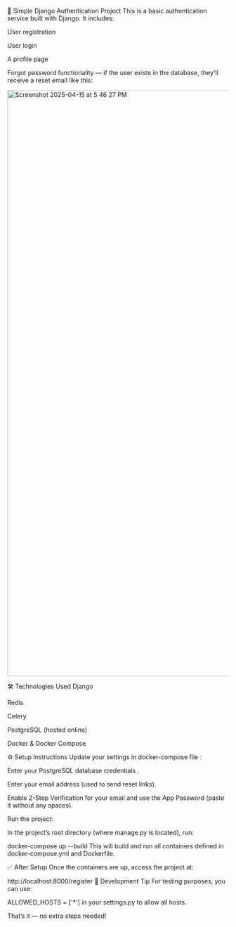 🔐 Simple Django Authentication Project
This is a basic authentication service built with Django. It includes:

User registration

User login

A profile page

Forgot password functionality — if the user exists in the database, they'll receive a reset email like this:

<img width="1335" alt="Screenshot 2025-04-15 at 5 46 27 PM" src="https://github.com/user-attachments/assets/63783518-cc42-4c51-abdc-02cf223263c4" />

🛠️ Technologies Used
Django

Redis

Celery

PostgreSQL (hosted online)

Docker & Docker Compose

⚙️ Setup Instructions
Update your settings in docker-compose file :

Enter your PostgreSQL database credentials .

Enter your email address (used to send reset links).

Enable 2-Step Verification for your email and use the App Password (paste it without any spaces).

Run the project:

In the project’s root directory (where manage.py is located), run:


docker-compose up --build
This will build and run all containers defined in docker-compose.yml and Dockerfile.

✅ After Setup
Once the containers are up, access the project at:


http://localhost:8000/register
🧪 Development Tip
For testing purposes, you can use:


ALLOWED_HOSTS = ['*']
in your settings.py to allow all hosts.

That’s it — no extra steps needed!
